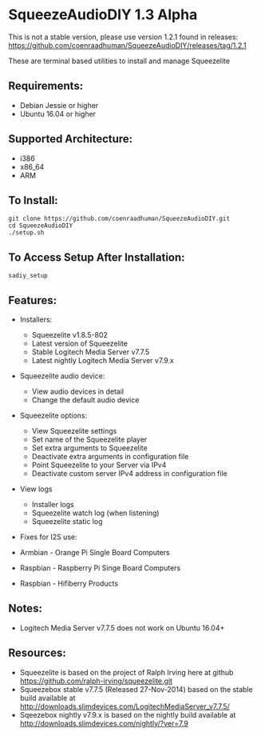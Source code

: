 SqueezeAudioDIY 1.3 Alpha
=========================
This is not a stable version, please use version 1.2.1 found in releases:
https://github.com/coenraadhuman/SqueezeAudioDIY/releases/tag/1.2.1

These are terminal based utilities to install and manage Squeezelite

Requirements:
-------------
- Debian Jessie or higher
- Ubuntu 16.04 or higher

Supported Architecture:
-----------------------
- i386
- x86_64
- ARM

To Install:
-----------------------------------------------------
```shell
git clone https://github.com/coenraadhuman/SqueezeAudioDIY.git
cd SqueezeAudioDIY
./setup.sh
```

To Access Setup After Installation:
----------------------------------
```shell
sadiy_setup
```

Features:
---------
- Installers:
  - Squeezelite v1.8.5-802
  - Latest version of Squeezelite
  - Stable Logitech Media Server v7.7.5
  - Latest nightly Logitech Media Server v7.9.x

- Squeezelite audio device:
  - View audio devices in detail
  - Change the default audio device

- Squeezelite options:
  - View Squeezelite settings
  - Set name of the Squeezelite player
  - Set extra arguments to Squeezelite
  - Deactivate extra arguments in configuration file
  - Point Squeezelite to your Server via IPv4
  - Deactivate custom server IPv4 address in configuration file

- View logs
  - Installer logs
  - Squeezelite watch log (when listening)
  - Squeezelite static log

- Fixes for I2S use:
 - Armbian - Orange Pi Single Board Computers
 - Raspbian - Raspberry Pi Singe Board Computers
 - Raspbian - Hifiberry Products

Notes:
------
- Logitech Media Server v7.7.5 does not work on Ubuntu 16.04+

Resources:
------------
- Squeezelite is based on the project of Ralph Irving here at github https://github.com/ralph-irving/squeezelite.git
- Squeezebox stable v7.7.5 (Released 27-Nov-2014) based on the stable build available at http://downloads.slimdevices.com/LogitechMediaServer_v7.7.5/
- Sqeezebox nightly v7.9.x is based on the nightly build available at http://downloads.slimdevices.com/nightly/?ver=7.9
